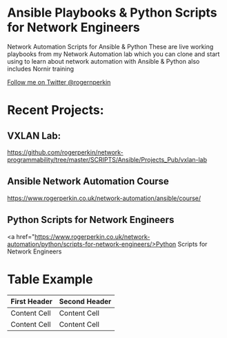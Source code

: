 # Ansible Playbooks & Python Scripts for Network Engineers
Network Automation Scripts for Ansible &amp; Python 
These are live working playbooks from my Network Automation lab which you can clone and start using to learn about network automation with Ansible & Python also includes Nornir training

<a href="https://twitter.com/rogernperkin" target="_blank" class="twitter-follow-button" data-show-count="false" data-size="large">Follow me on Twitter @rogernperkin</a>


# Recent Projects: 

## VXLAN Lab:
https://github.com/rogerperkin/network-programmability/tree/master/SCRIPTS/Ansible/Projects_Pub/vxlan-lab

## Ansible Network Automation Course 
https://www.rogerperkin.co.uk/network-automation/ansible/course/

## Python Scripts for Network Engineers 
<a href="https://www.rogerperkin.co.uk/network-automation/python/scripts-for-network-engineers/>Python Scripts for Network Engineers</a>

# Table Example 

| First Header  | Second Header |
| ------------- | ------------- |
| Content Cell  | Content Cell  |
| Content Cell  | Content Cell  |






